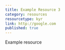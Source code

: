 ```yaml
---
title: Example Resource 3
category: resources
resourcetype: kyr
link: http://google.com
published: true
---
```

Example resource
